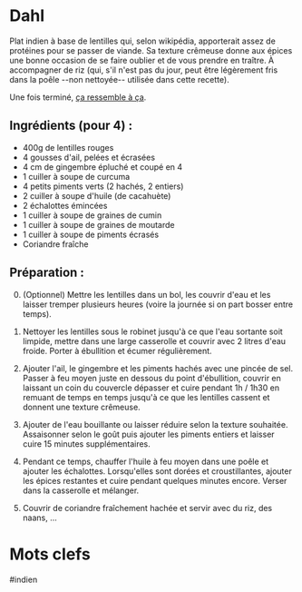 Dahl
=================

Plat indien à base de lentilles qui, selon wikipédia,
apporterait assez de protéines pour se passer de viande.
Sa texture crêmeuse donne aux épices une bonne occasion
de se faire oublier et de vous prendre en traître.
À accompagner de riz (qui, s'il n'est pas du jour, peut
être légèrement fris dans la poêle --non nettoyée-- utilisée
dans cette recette).

Une fois terminé, [ça ressemble à ça](http://www.flickr.com/photos/eisaru/8505391898).

Ingrédients (pour 4) :
------

- 400g de lentilles rouges
- 4 gousses d'ail, pelées et écrasées
- 4 cm de gingembre épluché et coupé en 4
- 1 cuiller à soupe de curcuma
- 4 petits piments verts (2 hachés, 2 entiers)
- 2 cuiller à soupe d'huile (de cacahuète)
- 2 échalottes émincées
- 1 cuiller à soupe de graines de cumin
- 1 cuiller à soupe de graines de moutarde
- 1 cuiller à soupe de piments écrasés
- Coriandre fraîche

Préparation :
------

0. (Optionnel) Mettre les lentilles dans un bol, les couvrir
d'eau et les laisser tremper plusieurs heures (voire la journée
si on part bosser entre temps). 

1. Nettoyer les lentilles sous le robinet jusqu'à ce que l'eau
sortante soit limpide, mettre dans une large casserolle et couvrir
avec 2 litres d'eau froide. Porter à ébullition et écumer régulièrement.

2. Ajouter l'ail, le gingembre et les piments hachés avec une pincée
de sel. Passer à feu moyen juste en dessous du point d'ébullition, couvrir
en laissant un coin du couvercle dépasser et cuire pendant 1h / 1h30 en
remuant de temps en temps jusqu'à ce que les lentilles cassent et donnent
une texture crêmeuse.

3. Ajouter de l'eau bouillante ou laisser réduire selon la texture
souhaitée. Assaisonner selon le goût puis ajouter les piments entiers
et laisser cuire 15 minutes supplémentaires.

4. Pendant ce temps, chauffer l'huile à feu moyen dans une poêle et
ajouter les échalottes. Lorsqu'elles sont dorées et croustillantes,
ajouter les épices restantes et cuire pendant quelques minutes encore.
Verser dans la casserolle et mélanger.

5. Couvrir de coriandre fraîchement hachée et servir avec du riz,
des naans, ...

Mots clefs
=========

#indien
